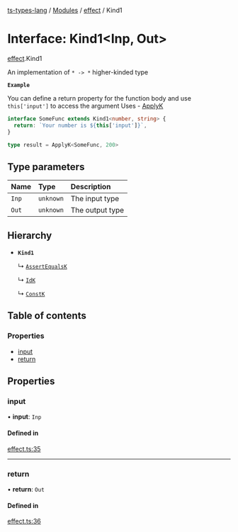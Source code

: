 [ts-types-lang](../README.md) / [Modules](../modules.md) / [effect](../modules/effect.md) / Kind1

# Interface: Kind1<Inp, Out\>

[effect](../modules/effect.md).Kind1

An implementation of `* -> *` higher-kinded type

**`Example`**

You can define a return property for the function body
  and use `this['input']` to access the argument
  Uses - [ApplyK](../modules/util.md#applyk)

```ts
interface SomeFunc extends Kind1<number, string> {
  return: `Your number is ${this['input']}`,
}

type result = ApplyK<SomeFunc, 200>
```

## Type parameters

| Name | Type | Description |
| :------ | :------ | :------ |
| `Inp` | `unknown` | The input type |
| `Out` | `unknown` | The output type |

## Hierarchy

- **`Kind1`**

  ↳ [`AssertEqualsK`](test.AssertEqualsK.md)

  ↳ [`IdK`](util.IdK.md)

  ↳ [`ConstK`](util.ConstK.md)

## Table of contents

### Properties

- [input](effect.Kind1.md#input)
- [return](effect.Kind1.md#return)

## Properties

### input

• **input**: `Inp`

#### Defined in

[effect.ts:35](https://github.com/phenax/ts-types-runtime-environment/blob/78e384c/stdlib/effect.ts#L35)

___

### return

• **return**: `Out`

#### Defined in

[effect.ts:36](https://github.com/phenax/ts-types-runtime-environment/blob/78e384c/stdlib/effect.ts#L36)

